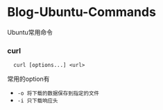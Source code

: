 # Blog-Ubuntu-Commands
Ubuntu常用命令

### curl
```
  curl [options...] <url>
```
常用的option有

  - `-o 将下载的数据保存到指定的文件`
  - `-i 只下载响应头`
